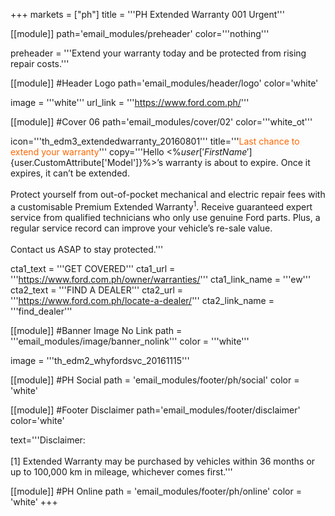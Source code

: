 +++
markets = ["ph"]
title = '''PH Extended Warranty 001 Urgent'''

[[module]]
path='email_modules/preheader'
color='''nothing'''

preheader = '''Extend your warranty today and be protected from rising repair costs.'''

[[module]] #Header Logo
path='email_modules/header/logo'
color='white'

  image = '''white'''
  url_link = '''https://www.ford.com.ph/'''

[[module]] #Cover 06
path='email_modules/cover/02'
color='''white_ot'''

  icon='''th_edm3_extendedwarranty_20160801'''
  title='''<span style="color:#ff6600;">Last chance to extend your warranty</span>'''
  copy='''Hello <%${user['FirstName']}%><br /><br />This is an urgent notice that your <%${user.CustomAttribute['Model']}%>’s warranty is about to expire. Once it expires, it can’t be extended.<br /><br />Protect yourself from out-of-pocket mechanical and electric repair fees with a customisable Premium Extended Warranty<sup>1</sup>. Receive guaranteed expert service from qualified technicians who only use genuine Ford parts. Plus, a regular service record can improve your vehicle’s re-sale value.<br /><br />Contact us ASAP to stay protected.'''

  cta1_text = '''GET COVERED'''
  cta1_url = '''https://www.ford.com.ph/owner/warranties/'''
  cta1_link_name = '''ew'''
  cta2_text = '''FIND A DEALER'''
  cta2_url = '''https://www.ford.com.ph/locate-a-dealer/'''
  cta2_link_name = '''find_dealer'''

[[module]] #Banner Image No Link
path = '''email_modules/image/banner_nolink'''
color = '''white'''

  image = '''th_edm2_whyfordsvc_20161115'''

[[module]] #PH Social
path = 'email_modules/footer/ph/social'
color = 'white'

[[module]] #Footer Disclaimer
path='email_modules/footer/disclaimer'
color='white'

  text='''Disclaimer: <br /><br />[1] Extended Warranty may be purchased by vehicles within 36 months or up to 100,000 km in mileage, whichever comes first.'''

[[module]] #PH Online
path = 'email_modules/footer/ph/online'
color = 'white'
+++
